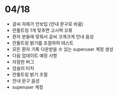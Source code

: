 # 04/18

* 글씨 자체가 안보임 (안내 문구로 바꿈)
* 란돌트링 1개 맞추면 고시력 오류
* 환자 분들에 맞춰서 글씨 크게크게 안내 음성
* 란돌트링 밝기를 조절하여 테스트
* 모든 환자 기록 다운받을 수 있는 superuser 계정 생성
* 다음 업데이트 예정 사항
* 자잘한 버그
* 암슬러 터치
* 란돌트링 밝기 조절
* 안내 문구 음성
* superuser 계정

